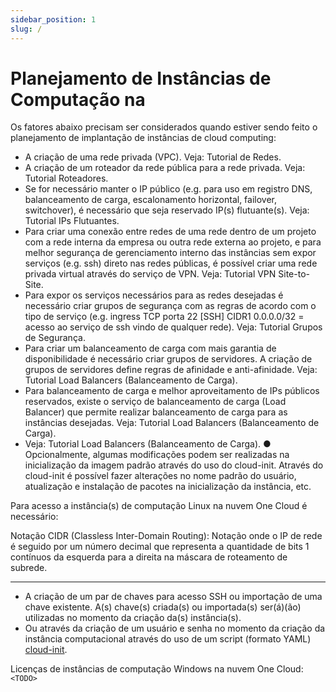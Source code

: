 ```yaml
---
sidebar_position: 1
slug: /
---
```


# Planejamento de Instâncias de Computação na

Os fatores abaixo precisam ser considerados quando estiver sendo feito o planejamento de
implantação de instâncias de cloud computing:

- A criação de uma rede privada (VPC).
  Veja: Tutorial de Redes.
- A criação de um roteador da rede pública para a rede privada.
  Veja: Tutorial Roteadores.
- Se for necessário manter o IP público (e.g. para uso em registro DNS,
  balanceamento de carga, escalonamento horizontal, failover, switchover), é
  necessário que seja reservado IP(s) flutuante(s).
  Veja: Tutorial IPs Flutuantes.
- Para criar uma conexão entre redes de uma rede dentro de um projeto com a rede
  interna da empresa ou outra rede externa ao projeto, e para melhor segurança de
  gerenciamento interno das instâncias sem expor serviços (e.g. ssh) direto nas redes
  públicas, é possível criar uma rede privada virtual através do serviço de VPN.
  Veja: Tutorial VPN Site-to-Site.
- Para expor os serviços necessários para as redes desejadas é necessário criar
  grupos de segurança com as regras de acordo com o tipo de serviço (e.g. ingress
  TCP porta 22 [SSH] CIDR1 0.0.0.0/32 = acesso ao serviço de ssh vindo de qualquer
  rede).
  Veja: Tutorial Grupos de Segurança.
- Para criar um balanceamento de carga com mais garantia de disponibilidade é
  necessário criar grupos de servidores. A criação de grupos de servidores define
  regras de afinidade e anti-afinidade.
  Veja: Tutorial Load Balancers (Balanceamento de Carga).
- Para balanceamento de carga e melhor aproveitamento de IPs públicos reservados,
  existe o serviço de balanceamento de carga (Load Balancer) que permite realizar
  balanceamento de carga para as instâncias desejadas.
  Veja: Tutorial Load Balancers (Balanceamento de Carga).
- Veja: Tutorial Load Balancers (Balanceamento de Carga).
  ● Opcionalmente, algumas modificações podem ser realizadas na inicialização da
  imagem padrão através do uso do cloud-init. Através do cloud-init é possível fazer
  alterações no nome padrão do usuário, atualização e instalação de pacotes na
  inicialização da instância, etc.

Para acesso a instância(s) de computação Linux na nuvem One Cloud é necessário:

Notação CIDR (Classless Inter-Domain Routing): Notação onde o IP de rede é seguido
por um número decimal que representa a quantidade de bits 1 contínuos da esquerda para
a direita na máscara de roteamento de subrede.

---

- A criação de um par de chaves para acesso SSH ou importação de uma chave
  existente. A(s) chave(s) criada(s) ou importada(s) ser(á)(ão) utilizadas no momento
  da criação da(s) instância(s).
- Ou através da criação de um usuário e senha no momento da criação da instância
  computacional através do uso de um script (formato YAML) [cloud-init](https://cloudinit.readthedocs.io/en/latest/).

Licenças de instâncias de computação Windows na nuvem One Cloud:
`<TODO>`
